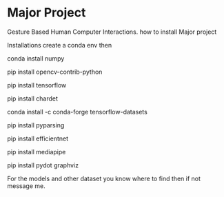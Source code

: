 # Major Project
Gesture Based Human Computer Interactions.
how to install
Major project

Installations
create a conda env
then 


conda install numpy

pip install opencv-contrib-python


pip install tensorflow

pip install chardet

conda install -c conda-forge tensorflow-datasets

pip install pyparsing

pip install efficientnet

pip install mediapipe

pip install pydot graphviz


For the models and other dataset you know where to find then if not message me.
